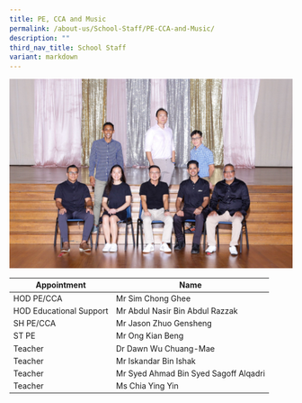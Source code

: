 ```yaml
---
title: PE, CCA and Music
permalink: /about-us/School-Staff/PE-CCA-and-Music/
description: ""
third_nav_title: School Staff
variant: markdown
---
```

![](/images/Dept%20Photo/PE_DEPT_6005_P1.jpg)


| Appointment | Name | 
| -------- | -------- | 
| HOD PE/CCA    | Mr Sim Chong Ghee   | 
| HOD Educational Support     | Mr Abdul Nasir Bin Abdul Razzak    | 
| SH PE/CCA     | Mr Jason Zhuo Gensheng    | 
| ST  PE    | Mr Ong Kian Beng    | 
| Teacher     | Dr Dawn Wu Chuang-Mae     | 
| Teacher     | Mr Iskandar Bin Ishak     | 
| Teacher     | Mr Syed Ahmad Bin Syed Sagoff Alqadri     | 
| Teacher     | Ms Chia Ying Yin     |